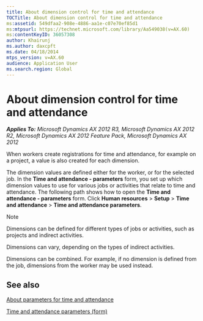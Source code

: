 ```yaml
---
title: About dimension control for time and attendance
TOCTitle: About dimension control for time and attendance
ms:assetid: 549dfaa2-908e-4886-aa1e-c07e70ef85d1
ms:mtpsurl: https://technet.microsoft.com/library/Aa549038(v=AX.60)
ms:contentKeyID: 36057308
author: Khairunj
ms.author: daxcpft
ms.date: 04/18/2014
mtps_version: v=AX.60
audience: Application User
ms.search.region: Global
---
```


# About dimension control for time and attendance 


_**Applies To:** Microsoft Dynamics AX 2012 R3, Microsoft Dynamics AX 2012 R2, Microsoft Dynamics AX 2012 Feature Pack, Microsoft Dynamics AX 2012_

When workers create registrations for time and attendance, for example on a project, a value is also created for each dimension.

The dimension values are defined either for the worker, or for the selected job. In the **Time and attendance - parameters** form, you set up which dimension values to use for various jobs or activities that relate to time and attendance. The following path shows how to open the **Time and attendance - parameters** form. Click **Human resources** \> **Setup** \> **Time and attendance** \> **Time and attendance parameters**.


> [!NOTE]
> <P>Dimensions can be defined for different types of jobs or activities, such as projects and indirect activities.</P>
> <P>Dimensions can vary, depending on the types of indirect activities.</P>
> <P>Dimensions can be combined. For example, if no dimension is defined from the job, dimensions from the worker may be used instead.</P>



## See also

[About parameters for time and attendance](about-parameters-for-time-and-attendance.md)

[Time and attendance parameters (form)](https://technet.microsoft.com/library/aa634266\(v=ax.60\))

  


